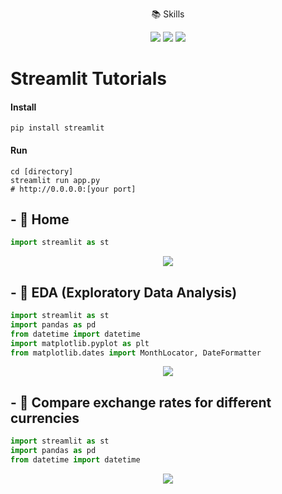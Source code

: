 <p align="center">📚 Skills</p>
<p align="center">
    <img src="https://img.shields.io/badge/Python-3776AB?style=plastic&logo=Python&logoColor=white"/>
    <img src="https://img.shields.io/badge/Streamlit-FF4B4B?style=plastic&logo=Streamlit&logoColor=white"/>
    <img src="https://img.shields.io/badge/Jupyter-F37626?style=plastic&logo=jupyter&logoColor=white"/>    
</p>

# Streamlit Tutorials

#### Install

```
pip install streamlit
```

#### Run

```
cd [directory]
streamlit run app.py 
# http://0.0.0.0:[your port]
```

## - 💸 Home 

```python
import streamlit as st
```

<p align="center">
    <img src='https://github.com/Yeomdongsu/YH-semi_final-forex-exchange-rate/assets/117874997/65a011a4-71e4-464f-9f9b-80777f7f9828'>
</p>

## - 💸 EDA (Exploratory Data Analysis) 

```python
import streamlit as st
import pandas as pd
from datetime import datetime
import matplotlib.pyplot as plt
from matplotlib.dates import MonthLocator, DateFormatter
```

<p align="center">
    <img src='https://github.com/Yeomdongsu/YH-semi_final-forex-exchange-rate/assets/117874997/dd99384b-27e7-4573-a9f9-e9c1c182c16e'>
</p>

## - 💸 Compare exchange rates for different currencies

```python
import streamlit as st
import pandas as pd
from datetime import datetime
```

<p align='center'>
    <img src='https://github.com/Yeomdongsu/YH-semi_final-forex-exchange-rate/assets/117874997/26491a9c-c8b4-4e5b-adf6-5c37c10a1276'>
</p>
